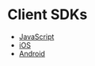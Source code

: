 # Client SDKs

- [JavaScript](./javascript/index.md)
- [iOS](./ios/index.md)
- [Android](./android/index.md)
